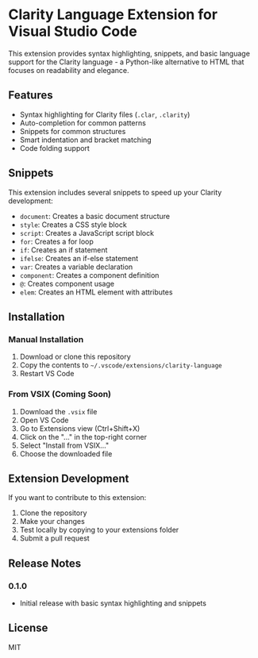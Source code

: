 # Clarity Language Extension for Visual Studio Code

This extension provides syntax highlighting, snippets, and basic language support for the Clarity language - a Python-like alternative to HTML that focuses on readability and elegance.

## Features

- Syntax highlighting for Clarity files (`.clar`, `.clarity`)
- Auto-completion for common patterns
- Snippets for common structures
- Smart indentation and bracket matching
- Code folding support

## Snippets

This extension includes several snippets to speed up your Clarity development:

- `document`: Creates a basic document structure
- `style`: Creates a CSS style block
- `script`: Creates a JavaScript script block
- `for`: Creates a for loop
- `if`: Creates an if statement
- `ifelse`: Creates an if-else statement
- `var`: Creates a variable declaration
- `component`: Creates a component definition
- `@`: Creates component usage
- `elem`: Creates an HTML element with attributes

## Installation

### Manual Installation

1. Download or clone this repository
2. Copy the contents to `~/.vscode/extensions/clarity-language`
3. Restart VS Code

### From VSIX (Coming Soon)

1. Download the `.vsix` file
2. Open VS Code
3. Go to Extensions view (Ctrl+Shift+X)
4. Click on the "..." in the top-right corner
5. Select "Install from VSIX..."
6. Choose the downloaded file

## Extension Development

If you want to contribute to this extension:

1. Clone the repository
2. Make your changes
3. Test locally by copying to your extensions folder
4. Submit a pull request

## Release Notes

### 0.1.0

- Initial release with basic syntax highlighting and snippets

## License

MIT